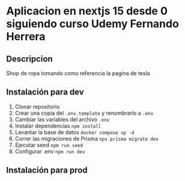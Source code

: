 # Aplicacion en nextjs 15 desde 0 siguiendo curso Udemy Fernando Herrera
## Descripcion
Shop de ropa tomando como referencia la pagina de tesla

## Instalación para dev
1. Clonar repositorio
2. Crear una copia del ```.env.template``` y renombrarlo a ```.env```  
3. Cambiar las variables del archivo ```.env``` 
4. Instalar dependencias ```npm install``` 
5. Levantar la base de datos ```docker compose up -d``` 
6. Correr las migraciones de Prisma ```npx prisma migrate dev``` 
7. Ejecutar seed ```npm run seed``` 
8. Configurar .env ```npm run dev``` 


## Instalación para prod

